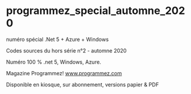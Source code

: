 # programmez_special_automne_2020
numéro spécial .Net 5 + Azure + Windows

Codes sources du hors série n°2 - automne 2020

Numéro 100 % .net 5, Windows, Azure.

Magazine Programmez! www.programmez.com

Disponible en kiosque, sur abonnement, versions papier & PDF
